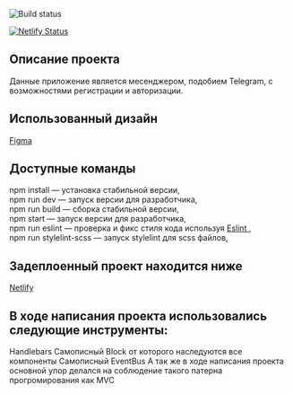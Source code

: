 ![Build status](https://img.shields.io/github/actions/workflow/status/MrDonVictor/middle.messenger.praktikum.yandex/.github/workflows/tests.yml)

[![Netlify Status](https://api.netlify.com/api/v1/badges/7123fc25-7bbb-42a5-adf8-362dd0e61bae/deploy-status)](https://app.netlify.com/sites/stellar-medovik-bdc322/deploys)

## Описание проекта
Данные приложение является месенджером, подобием Telegram, с возможностями регистрации и авторизации.

## Использованный дизайн
<a target="_blank" href="https://www.figma.com/file/IGKY6ICBsgEfI6noq00b8m/Chat-(Copy)?node-id=0%3A1&t=zMKt39tEBSREnmJW-0">
Figma
</a>

## Доступные команды
npm install — установка стабильной версии,
<br/>npm run dev — запуск версии для разработчика,
<br/>npm run build — сборка стабильной версии,
<br/>npm start — запуск версии для разработчика,
<br/>npm run eslint — проверка и фикс стиля кода используя <a target="_blank" href="https://eslint.org">
Eslint
</a>,
<br/>npm run stylelint-scss — запуск stylelint для scss файлов,


## Задеплоенный проект находится ниже
<a target="_blank" href="https://deploy--stellar-medovik-bdc322.netlify.app">Netlify</a>

## В ходе написания проекта использовались следующие инструменты:
Handlebars
Самописный Block от которого наследуются все компоненты
Самописный EventBus
А так же в ходе написания проекта основной упор делался на соблюдение такого патерна прогромирования как MVC
